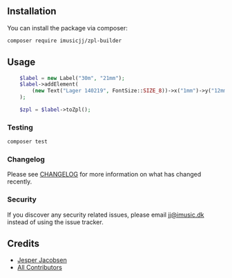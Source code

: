 ## Installation

You can install the package via composer:

```bash
composer require imusicjj/zpl-builder
```

## Usage

``` php
    $label = new Label("30m", "21mm");
    $label->addElement(
        (new Text("Lager 140219", FontSize::SIZE_8))->x("1mm")->y("12mm")
    );

    $zpl = $label->toZpl();
```

### Testing

``` bash
composer test
```

### Changelog

Please see [CHANGELOG](CHANGELOG.md) for more information on what has changed recently.

### Security

If you discover any security related issues, please email jj@imusic.dk instead of using the issue tracker.

## Credits

- [Jesper Jacobsen](https://github.com/iMusicJJ)
- [All Contributors](../../contributors)
